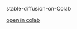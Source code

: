  stable-diffusion-on-Colab
 
 
[open in colab](https://colab.research.google.com/github/TheColdWorld/stable-diffusion-on-Colab/blob/main/main.ipynb)
